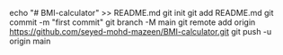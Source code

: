 echo "# BMI-calculator" >> README.md
git init
git add README.md
git commit -m "first commit"
git branch -M main
git remote add origin https://github.com/seyed-mohd-mazeen/BMI-calculator.git
git push -u origin main
